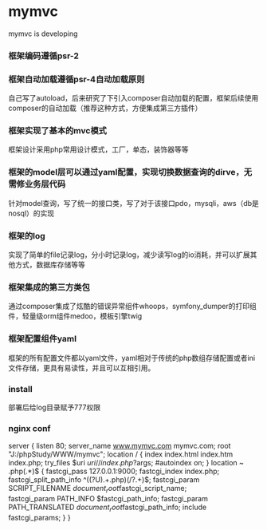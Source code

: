 # mymvc
mymvc is developing
### 框架编码遵循psr-2
### 框架自动加载遵循psr-4自动加载原则
自己写了autoload，后来研究了下引入composer自动加载的配置，框架后续使用composer的自动加载（推荐这种方式，方便集成第三方插件）
### 框架实现了基本的mvc模式
框架设计采用php常用设计模式，工厂，单态，装饰器等等
### 框架的model层可以通过yaml配置，实现切换数据查询的dirve，无需修业务层代码
针对model查询，写了统一的接口类，写了对于该接口pdo，mysqli，aws（db是nosql）的实现
### 框架的log
实现了简单的file记录log，分小时记录log，减少读写log的io消耗，并可以扩展其他方式，数据库存储等等
### 框架集成的第三方类包
通过composer集成了炫酷的错误异常组件whoops，symfony_dumper的打印组件，轻量级orm组件medoo，模板引擎twig
### 框架配置组件yaml
框架的所有配置文件都以yaml文件，yaml相对于传统的php数组存储配置或者ini文件存储，更具有易读性，并且可以互相引用。
### install
部署后给log目录赋予777权限

### nginx conf
server {
        listen       80;
        server_name  www.mymvc.com mymvc.com;
        root   "J:/phpStudy/WWW/mymvc";
        location / {
            index  index.html index.htm index.php;
			try_files $uri $uri/ /index.php?$args;
            #autoindex  on;
        }
        location ~ \.php(.*)$ {
            fastcgi_pass   127.0.0.1:9000;
            fastcgi_index  index.php;
            fastcgi_split_path_info  ^((?U).+\.php)(/?.+)$;
            fastcgi_param  SCRIPT_FILENAME  $document_root$fastcgi_script_name;		
            fastcgi_param  PATH_INFO  $fastcgi_path_info;
            fastcgi_param  PATH_TRANSLATED  $document_root$fastcgi_path_info;
            include        fastcgi_params;
        }
}
